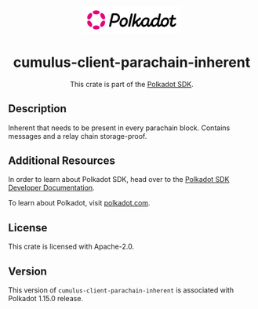 <div align="center">

<img src="https://raw.githubusercontent.com/paritytech/polkadot-sdk/master/docs/images/Polkadot_Logo_Horizontal_Pink_BlackOnWhite.png" alt="Polkadot logo" width="200">

# cumulus-client-parachain-inherent

This crate is part of the [Polkadot SDK](https://github.com/paritytech/polkadot-sdk/).

</div>

## Description

Inherent that needs to be present in every parachain block. Contains messages and a relay chain storage-proof.

## Additional Resources

In order to learn about Polkadot SDK, head over to the [Polkadot SDK Developer Documentation](https://paritytech.github.io/polkadot-sdk/master/polkadot_sdk_docs/index.html).

To learn about Polkadot, visit [polkadot.com](https://polkadot.com/).

## License

This crate is licensed with Apache-2.0.

## Version

This version of `cumulus-client-parachain-inherent` is associated with Polkadot 1.15.0 release.
